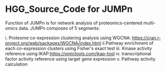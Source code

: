 # HGG_Source_Code for JUMPn
Function of JUMPn is for network analysis of proteomics-centered multi-omics data.
JUMPn composes of 5 segments:

i. Proteome co-expression clustering analysis using WGCNA: https://cran.r-project.org/web/packages/WGCNA/index.html
ii.Pathway enrichment of each co-expression clusters using Fisher's exact test
iii. Kinase activity reference using IKAP:https://omictools.com/ikap-tool
iv. transcriptional factor activity reference using target gene expression
v. Pathway activity calculation  